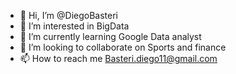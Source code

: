 - 👋 Hi, I’m @DiegoBasteri
- 👀 I’m interested in BigData
- 🌱 I’m currently learning Google Data analyst
- 💞️ I’m looking to collaborate on Sports and finance
- 📫 How to reach me Basteri.diego11@gmail.com

<!---
DiegoBasteri/DiegoBasteri is a ✨ special ✨ repository because its `README.md` (this file) appears on your GitHub profile.
You can click the Preview link to take a look at your changes.
--->
